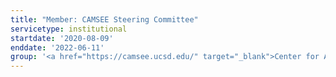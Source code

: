 ```yaml
---
title: "Member: CAMSEE Steering Committee"
servicetype: institutional
startdate: '2020-08-09'
enddate: '2022-06-11'
group: '<a href="https://camsee.ucsd.edu/" target="_blank">Center for Advancing Multidisciplinary Scholarship for Excellence in Education (CAMSEE)</a>, <a href="https://ucsd.edu/" target="_blank">UC San Diego</a>'
---
```

